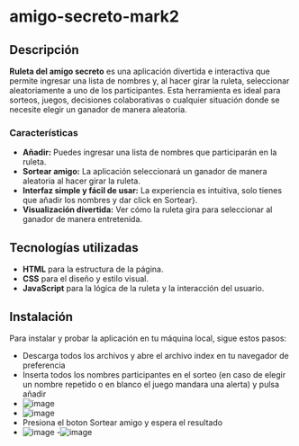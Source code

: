# amigo-secreto-mark2

## Descripción

**Ruleta del amigo secreto** es una aplicación divertida e interactiva que permite ingresar una lista de nombres y, al hacer girar la ruleta, seleccionar aleatoriamente a uno de los participantes. Esta herramienta es ideal para sorteos, juegos, decisiones colaborativas o cualquier situación donde se necesite elegir un ganador de manera aleatoria.

### Características

- **Añadir:** Puedes ingresar una lista de nombres que participarán en la ruleta.
- **Sortear amigo:** La aplicación seleccionará un ganador de manera aleatoria al hacer girar la ruleta.
- **Interfaz simple y fácil de usar:** La experiencia es intuitiva, solo tienes que añadir los nombres y dar click en Sortear}.
- **Visualización divertida:** Ver cómo la ruleta gira para seleccionar al ganador de manera entretenida.

## Tecnologías utilizadas

- **HTML** para la estructura de la página.
- **CSS** para el diseño y estilo visual.
- **JavaScript** para la lógica de la ruleta y la interacción del usuario.

## Instalación

Para instalar y probar la aplicación en tu máquina local, sigue estos pasos:
- Descarga todos los archivos y abre el archivo index en tu navegador de preferencia
- Inserta todos los nombres participantes en el sorteo (en caso de elegir un nombre repetido o en blanco el juego mandara una alerta) y pulsa añadir
- ![image](https://github.com/user-attachments/assets/00e1d2a8-a7f1-4929-8787-39562bacd3dc)
- ![image](https://github.com/user-attachments/assets/840ead42-f05c-4b99-9071-94ca55892d78)
- Presiona el boton Sortear amigo y espera el resultado
- ![image](https://github.com/user-attachments/assets/bc5e1a11-f709-45cf-a923-4232d03fa517)
-![image](https://github.com/user-attachments/assets/6fc41f83-4d38-4de0-ae61-61dcf4b1065e)
